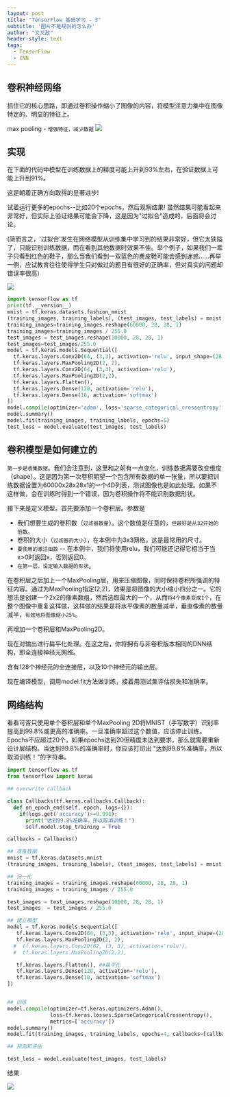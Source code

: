 ```yaml
---
layout: post
title: "TensorFlow 基础学习 - 3"
subtitle: '图片不是规则的怎么办'
author: "叉叉敌"
header-style: text
tags:
  - TensorFlow
  - CNN
---
```




## 卷积神经网络

抓住它的核心思路，即通过卷积操作缩小了图像的内容，将模型注意力集中在图像特定的、明显的特征上。

max pooling - `增强特征，减少数据`
![](https://gitee.com/chasays/mdPic/raw/master/uPic/J83C5a.png)

## 实现



在下面的代码中模型在训练数据上的精度可能上升到93%左右，在验证数据上可能上升到91%。

这是朝着正确方向取得的显著进步!

试着运行更多的epochs--比如20个epochs，然后观察结果! 虽然结果可能看起来非常好，但实际上验证结果可能会下降，这是因为"过拟合"造成的，后面将会讨论。

(简而言之，'过拟合'发生在网络模型从训练集中学习到的结果非常好，但它太狭隘了，只能识别训练数据，而在看到其他数据时效果不佳。举个例子，如果我们一辈子只看到红色的鞋子，那么当我们看到一双蓝色的麂皮鞋可能会感到迷惑......再举一例，应试教育往往使得学生只对做过的题目有很好的正确率，但对真实的问题却错误率很高）

![](https://gitee.com/chasays/mdPic/raw/master/uPic/pXdBXT.png)
```py
import tensorflow as tf
print(tf.__version__)
mnist = tf.keras.datasets.fashion_mnist
(training_images, training_labels), (test_images, test_labels) = mnist.load_data()
training_images=training_images.reshape(60000, 28, 28, 1)
training_images=training_images / 255.0
test_images = test_images.reshape(10000, 28, 28, 1)
test_images=test_images/255.0
model = tf.keras.models.Sequential([
  tf.keras.layers.Conv2D(64, (3,3), activation='relu', input_shape=(28, 28, 1)),
  tf.keras.layers.MaxPooling2D(2, 2),
  tf.keras.layers.Conv2D(64, (3,3), activation='relu'),
  tf.keras.layers.MaxPooling2D(2,2),
  tf.keras.layers.Flatten(),
  tf.keras.layers.Dense(128, activation='relu'),
  tf.keras.layers.Dense(10, activation='softmax')
])
model.compile(optimizer='adam', loss='sparse_categorical_crossentropy', metrics=['accuracy'])
model.summary()
model.fit(training_images, training_labels, epochs=5)
test_loss = model.evaluate(test_images, test_labels)
```
## 卷积模型是如何建立的

`第一步是收集数据`。我们会注意到，这里和之前有一点变化，训练数据需要改变维度（shape）。这是因为第一次卷积期望一个包含所有数据的单一张量，所以要把训练数据设置为60000x28x28x1的一个4D列表，测试图像也是如此处理。如果不这样做，会在训练时得到一个错误，因为卷积操作将不能识别数据形状。



接下来是定义模型。首先要添加一个卷积层。参数是

- 我们想要生成的卷积数（`过滤器数量`）。这个数值是任意的，`但最好是从32开始的倍数`。
- 卷积的大小（`过滤器的大小`），在本例中为3x3网格。这是最常用的尺寸。
- `要使用的激活函数` -- 在本例中，我们将使用relu，我们可能还记得它相当于当x>0时返回x，否则返回0。
- `在第一层，设定输入数据的形状`。


在卷积层之后加上一个MaxPooling层，用来压缩图像，同时保持卷积所强调的特征内容。通过为MaxPooling指定(2,2)，效果是将图像的大小缩小四分之一。它的想法是创建一个2x2的像素数组，然后选取最大的一个，从而`将4个像素变成1个`，在整个图像中重复这样做，这样做的结果是将水平像素的数量减半，垂直像素的数量减半，`有效地将图像缩小25%`。

再增加一个卷积层和MaxPooling2D。


现在对输出进行扁平化处理。在这之后，你将拥有与非卷积版本相同的DNN结构，即全连接神经元网络。

含有128个神经元的全连接层，以及10个神经元的输出层。

现在编译模型，调用model.fit方法做训练，接着用测试集评估损失和准确率。

## 网络结构

看看可否只使用单个卷积层和单个MaxPooling 2D将MNIST（手写数字）识别率提高到99.8%或更高的准确率。一旦准确率超过这个数值，应该停止训练。Epochs不应超过20个。如果epochs达到20但精度未达到要求，那么就需要重新设计层结构。当达到99.8%的准确率时，你应该打印出 "达到99.8%准确率，所以取消训练！"的字符串。

```py
import tensorflow as tf
from tensorflow import keras

## overwrite callback

class Callbacks(tf.keras.callbacks.Callback):
  def on_epoch_end(self, epoch, logs={}):
    if(logs.get('accuracy')>=0.998):
      print("达到99.8%准确率，所以取消训练！")
      self.model.stop_training = True

callbacks = Callbacks()

## 准备数据
mnist = tf.keras.datasets.mnist
(training_images, training_labels), (test_images, test_labels) = mnist.load_data()

## 归一化
training_images = training_images.reshape(60000, 28, 28, 1)
training_images = training_images / 255.0

test_images = test_images.reshape(10000, 28, 28, 1)
test_images  = test_images / 255.0

## 建立模型
model = tf.keras.models.Sequential([
   tf.keras.layers.Conv2D(64, (3,3), activation='relu', input_shape=(28, 28, 1)),
   tf.keras.layers.MaxPooling2D(2, 2),
  #  tf.keras.layers.Conv2D(62, (3, 3), activation='relu'),
  #  tf.keras.layers.MaxPooling2D(2,2),

   tf.keras.layers.Flatten(), ##扁平化
   tf.keras.layers.Dense(128, activation='relu'),
   tf.keras.layers.Dense(10, activation='softmax')
])


## 训练
model.compile(optimizer=tf.keras.optimizers.Adam(), 
              loss=tf.keras.losses.SparseCategoricalCrossentropy(),
              metrics=['accuracy'])
model.summary()
model.fit(training_images, training_labels, epochs=4, callbacks=[callbacks])

## 预测和评估

test_loss = model.evaluate(test_images, test_labels)

```

结果

![](https://gitee.com/chasays/mdPic/raw/master/uPic/v2yTSv.png)

